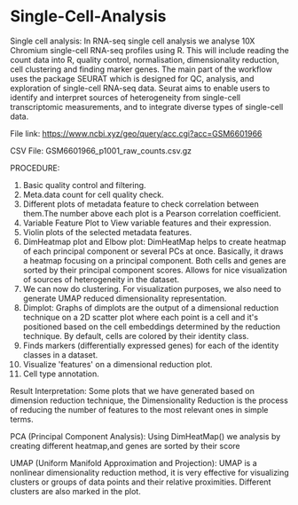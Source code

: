 # Single-Cell-Analysis

Single cell analysis:
In RNA-seq single cell analysis we analyse 10X Chromium single-cell RNA-seq profiles using R. This will include reading the count data into R, quality control, normalisation, dimensionality reduction, cell clustering and finding marker genes.
The main part of the workflow uses the package SEURAT which is designed for QC, analysis, and exploration of single-cell RNA-seq data. Seurat aims to enable users to identify and interpret sources of heterogeneity from single-cell transcriptomic measurements, and to integrate diverse types of single-cell data.

File link: https://www.ncbi.xyz/geo/query/acc.cgi?acc=GSM6601966

CSV File: GSM6601966_p1001_raw_counts.csv.gz

PROCEDURE:
1. Basic quality control and filtering.
2. Meta.data count for cell quality check.
3. Different plots of metadata feature to check correlation between them.The number above each plot is a Pearson correlation coefficient.
4. Variable Feature Plot to View variable features and their expression.
5. Violin plots of the selected metadata features.
6. DimHeatmap plot and Elbow plot: DimHeatMap helps to create heatmap of each principal component or several PCs at once. Basically, it draws a heatmap focusing on a principal component. Both cells and genes are sorted by their principal component scores. Allows for nice visualization of sources of heterogeneity in the dataset.
7. We can now do clustering. For visualization purposes, we also need to generate UMAP reduced dimensionality representation.
8. Dimplot: Graphs of dimplots are the output of a dimensional reduction technique on a 2D scatter plot where each point is a cell and it's positioned based on the cell embeddings determined by the reduction technique. By default, cells are colored by their identity class.
9. Finds markers (differentially expressed genes) for each of the identity classes in a dataset.
10. Visualize 'features' on a dimensional reduction plot.
11. Cell type annotation.

Result Interpretation:
Some plots that we have generated based on dimension reduction technique, the Dimensionality Reduction is the process of reducing the number of features to the most relevant ones in simple terms.

PCA (Principal Component Analysis):
Using DimHeatMap() we analysis by creating different heatmap,and genes are sorted by their score

UMAP (Uniform Manifold Approximation and Projection):
UMAP is a nonlinear dimensionality reduction method, it is very effective for visualizing clusters or groups of data points and their relative proximities.
Different clusters are also marked in the plot.
